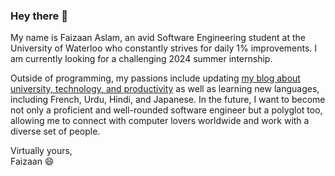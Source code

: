 ### Hey there 👋

My name is Faizaan Aslam, an avid Software Engineering student at the University of Waterloo who constantly strives for daily 1% improvements. I am currently looking for a challenging 2024 summer internship.

Outside of programming, my passions include updating [my blog about university, technology, and productivity](https://medium.com/@faizaan3424) as well as learning new languages, including French, Urdu, Hindi, and Japanese. In the future, I want to become not only a proficient and well-rounded software engineer but a polyglot too, allowing me to connect with computer lovers worldwide and work with a diverse set of people.

Virtually yours,<br />
Faizaan 😄
<!--
**Nitroblast009/Nitroblast009** is a ✨ _special_ ✨ repository because its `README.md` (this file) appears on your GitHub profile.

Here are some ideas to get you started:

- 🔭 I’m currently working on ...
- 🌱 I’m currently learning ...
- 👯 I’m looking to collaborate on ...
- 🤔 I’m looking for help with ...
- 💬 Ask me about ...
- 📫 How to reach me: ...
- 😄 Pronouns: ...
- ⚡ Fun fact: ...
-->
